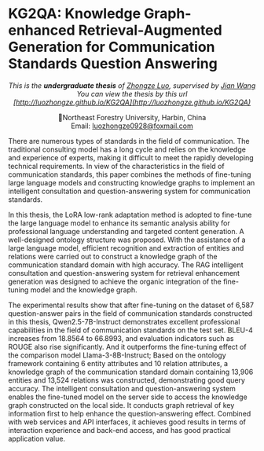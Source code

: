 # KG2QA: Knowledge Graph-enhanced Retrieval-Augmented Generation for Communication Standards Question Answering

<div align="center">
  
*This is the **undergraduate thesis** of [Zhongze Luo](https://luozhongze.github.io), supervised by [Jian Wang](https://ccec.nefu.edu.cn/info/1043/1843.htm)* <br>
*You can view the thesis by this url* <br>
*[http://luozhongze.github.io/KG2QA](http://luozhongze.github.io/KG2QA)* <br>


🌲Northeast Forestry University, Harbin, China <br>
Email: luozhongze0928@foxmail.com <br>

</div>

There are numerous types of standards in the field of communication. The traditional consulting model has a long cycle and relies on the knowledge and experience of experts, making it difficult to meet the rapidly developing technical requirements. In view of the characteristics in the field of communication standards, this paper combines the methods of fine-tuning large language models and constructing knowledge graphs to implement an intelligent consultation and question-answering system for communication standards.

In this thesis, the LoRA low-rank adaptation method is adopted to fine-tune the large language model to enhance its semantic analysis ability for professional language understanding and targeted content generation. A well-designed ontology structure was proposed. With the assistance of a large language model, efficient recognition and extraction of entities and relations were carried out to construct a knowledge graph of the communication standard domain with high accuracy. The RAG intelligent consultation and question-answering system for retrieval enhancement generation was designed to achieve the organic integration of the fine-tuning model and the knowledge graph.

The experimental results show that after fine-tuning on the dataset of 6,587 question-answer pairs in the field of communication standards constructed in this thesis, Qwen2.5-7B-Instruct demonstrates excellent professional capabilities in the field of communication standards on the test set. BLEU-4 increases from 18.8564 to 66.8993, and evaluation indicators such as ROUGE also rise significantly. And it outperforms the fine-tuning effect of the comparison model Llama-3-8B-Instruct; Based on the ontology framework containing 6 entity attributes and 10 relation attributes, a knowledge graph of the communication standard domain containing 13,906 entities and 13,524 relations was constructed, demonstrating good query accuracy. The intelligent consultation and question-answering system enables the fine-tuned model on the server side to access the knowledge graph constructed on the local side. It conducts graph retrieval of key information first to help enhance the question-answering effect. Combined with web services and API interfaces, it achieves good results in terms of interaction experience and back-end access, and has good practical application value.

<div align="center">

